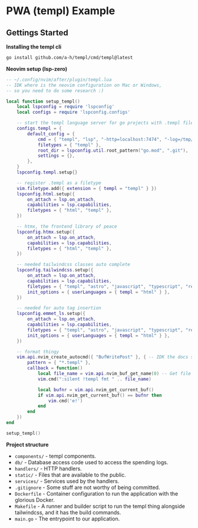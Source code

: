 # PWA (templ) Example

## Gettings Started

**Installing the templ cli**

```bash
go install github.com/a-h/templ/cmd/templ@latest
```

**Neovim setup (lsp-zero)**

```lua
-- ~/.config/nvim/after/plugin/templ.lua
-- IDK where is the neovim configuration on Mac or Windows,
-- so you need to do some research :)

local function setup_templ()
    local lspconfig = require 'lspconfig'
    local configs = require 'lspconfig.configs'

    -- start the templ language server for go projects with .templ files
    configs.templ = {
        default_config = {
            cmd = { "templ", "lsp", "-http=localhost:7474", "-log=/tmp/templ.log" },
            filetypes = { "templ" },
            root_dir = lspconfig.util.root_pattern("go.mod", ".git"),
            settings = {},
        },
    }
    lspconfig.templ.setup{}

    -- register .templ as a filetype
    vim.filetype.add({ extension = { templ = "templ" } })
    lspconfig.html.setup({
        on_attach = lsp.on_attach,
        capabilities = lsp.capabilities,
        filetypes = { "html", "templ" },
    })

    -- htmx, the frontend library of peace
    lspconfig.htmx.setup({
        on_attach = lsp.on_attach,
        capabilities = lsp.capabilities,
        filetypes = { "html", "templ" },
    })

    -- needed tailwindcss classes auto complete
    lspconfig.tailwindcss.setup({
        on_attach = lsp.on_attach,
        capabilities = lsp.capabilities,
        filetypes = { "templ", "astro", "javascript", "typescript", "react" },
        init_options = { userLanguages = { templ = "html" } },
    })

    -- needed for auto tag insertion
    lspconfig.emmet_ls.setup({
        on_attach = lsp.on_attach,
        capabilities = lsp.capabilities,
        filetypes = { "templ", "astro", "javascript", "typescript", "react" },
        init_options = { userLanguages = { templ = "html" } },
    })

    -- format thingy
    vim.api.nvim_create_autocmd({ "BufWritePost" }, { -- IDK the docs said to do the format before saving the file, but it only makes the formatter freak out.
        pattern = { "*.templ" },
        callback = function()
            local file_name = vim.api.nvim_buf_get_name(0) -- Get file name of file in current buffer
            vim.cmd(":silent !templ fmt " .. file_name)

            local bufnr = vim.api.nvim_get_current_buf()
            if vim.api.nvim_get_current_buf() == bufnr then
                vim.cmd('e!')
            end
        end
    })
end

setup_templ()
```

**Project structure**

- `components/` - templ components.
- `db/` - Database access code used to access the spending logs.
- `handlers/` - HTTP handlers.
- `static/` - Files that are available to the public.
- `services/` - Services used by the handlers.
- `.gitignore` - Some stuff are not worthy of being committed.
- `Dockerfile` - Container configuration to run the application with the glorious Docker.
- `Makefile` - A runner and builder script to run the templ thing alongside tailwindcss, and it has the build commands.
- `main.go` - The entrypoint to our application.
